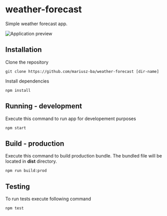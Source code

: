 # weather-forecast
Simple weather forecast app.

![Application preview](https://i.imgur.com/jHIAKnv.png)
## Installation
Clone the repository
```
git clone https://github.com/mariusz-ba/weather-forecast [dir-name]
```
Install dependencies
```
npm install
```
## Running - development
Execute this command to run app for developement purposes
```
npm start
```
## Build - production
Execute this command to build production bundle. The bundled file will be located in __dist__ directory.
```
npm run build:prod
```
## Testing
To run tests execute following command
```
npm test
```